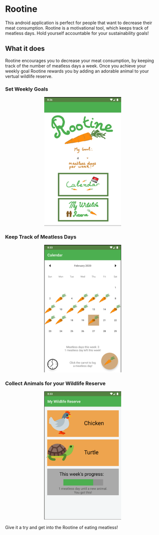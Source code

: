# Rootine
This android application is perfect for people that want to decrease their meat consumption. 
Rootine is a motivational tool, which keeps track of meatless days. 
Hold yourself accountable for your sustainability goals!
## What it does
Rootine encourages you to decrease your meat consumption, by keeping track of the number of meatless days a week. Once you achieve your weekly goal Rootine rewards you by adding an adorable animal to your vertual wildlife reserve. 
### Set Weekly Goals

<p align="center">
<img src="https://github.com/arcaulfield/Rootine/blob/master/img/home.png" width="250"/>
</p>

### Keep Track of Meatless Days

<p align="center">
<img src="https://github.com/arcaulfield/Rootine/blob/master/img/calendar.png" width="250"/>
</p>

### Collect Animals for your Wildlife Reserve

<p align="center">
<img src="https://github.com/arcaulfield/Rootine/blob/master/img/reserve.png" width="250"/>
</p>

Give it a try and get into the Rootine of eating meatless! 
